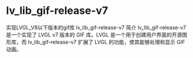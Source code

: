 # lv_lib_gif-release-v7
实现LVGL_V8以下版本的gif库
lv_lib_gif-release-v7
简介
lv_lib_gif-release-v7 是一个实现了 LVGL v7 版本的 GIF 库。LVGL 是一个用于创建用户界面的开源图形库，而 lv_lib_gif-release-v7 扩展了 LVGL 的功能，使其能够处理和显示 GIF 动画。

